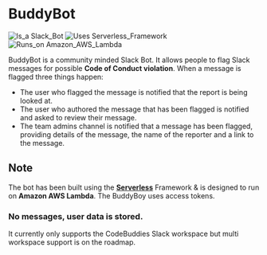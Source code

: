 # BuddyBot
![Is_a Slack_Bot](https://img.shields.io/badge/Is_a-Slack_Bot-ab47bc.svg?style=flat-square)  ![Uses Serverless_Framework](https://img.shields.io/badge/Uses-Serverless_Framework-brightgreen.svg?style=flat-square)   ![Runs_on Amazon_AWS_Lambda](https://img.shields.io/badge/Runs_on-Amazon_AWS_Lambda-ffad00.svg?style=flat-square)

BuddyBot is a community minded Slack Bot. It allows people to flag Slack messages for possible **Code of Conduct violation**. When a message is flagged three things happen:

+ The user who flagged the message is notified that the report is being looked at.
+ The user who authored the message that has been flagged is notified and asked to review their message.
+ The team admins channel is notified that a message has been flagged, providing details of the message, the name of the reporter and a link to the message.


## Note
The bot has been built using the [**Serverless**](https://serverless.com) Framework & is designed to run on **Amazon AWS Lambda**.
The BuddyBoy uses access tokens.
### **No messages, user data is stored**.

It currently only supports the CodeBuddies Slack workspace but multi workspace support is on the roadmap.